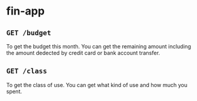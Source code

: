 # fin-app

## `GET /budget`
To get the budget this month. You can get the remaining amount including the amount dedected by credit card or bank account transfer.

## `GET /class`
To get the class of use. You can get what kind of use and how much you spent.

